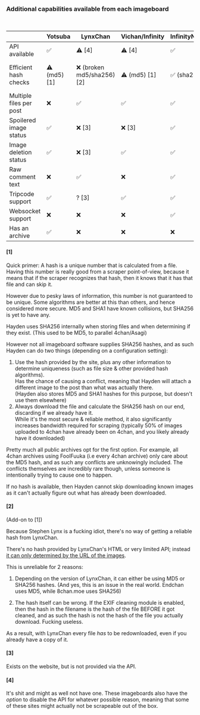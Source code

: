 ### Additional capabilities available from each imageboard

&nbsp;

|                         | Yotsuba     | LynxChan                  | Vichan/Infinity | InfinityNext | Meguca            | FoolFuuka   | Ponychan    | ASPNetChan |
| ----------------------- | ----------- | ------------------------- | --------------- | ------------ | ----------------- | ----------- | ----------- | ---------- |
| API available           | ✅           | ⚠️ [4]                     | ⚠️ [4]           | ✅            | ❌                 | ✅           | ✅           | ❌          |
| Efficient hash checks   | ⚠️ (md5) [1] | ❌ (broken md5/sha256) [2] | ⚠️ (md5) [1]     | ✅ (sha256)   | ⚠️ (md5, sha1) [1] | ⚠️ (md5) [1] | ⚠️ (md5) [1] | ❌          |
| Multiple files per post | ❌           | ✅                         | ✅               | ✅            | ❌                 | ❌           | ❌           | ❌          |
| Spoilered image status  | ✅           | ❌ [3]                     | ❌ [3]           | ✅            | ✅                 | ✅           | ❌           | ?          |
| Image deletion status   | ✅           | ❌ [3]                     | ✅               | ✅            | ✅                 | ✅           | ❌           | ?          |
| Raw comment text        | ❌           | ✅                         | ❌               | ✅            | ✅                 | ✅           | ✅           | ❌          |
| Tripcode support        | ✅           | ? [3]                     | ✅               | ✅            | ✅                 | ✅           | ✅           | ✅          |
| Websocket support       | ❌           | ❌                         | ❌               | ✅            | ✅                 | ❌           | ❌           | ❌          |
| Has an archive          | ✅           | ❌                         | ❌               | ❌            | ❌                 | ❌           | ❌           | ✅          |

#### **[1]**

Quick primer: A hash is a unique number that is calculated from a file. Having this number is really good from a scraper point-of-view, because it means that if the scraper recognizes that hash, then it knows that it has that file and can skip it.

However due to pesky laws of information, this number is not guaranteed to be unique. Some algorithms are better at this than others, and hence considered more secure. MD5 and SHA1 have known collisions, but SHA256 is yet to have any.

Hayden uses SHA256 internally when storing files and when determining if they exist. (This used to be MD5, to parallel 4chan/Asagi)

However not all imageboard software supplies SHA256 hashes, and as such Hayden can do two things (depending on a configuration setting):

1. Use the hash provided by the site, plus any other information to determine uniqueness (such as file size & other provided hash algorithms).  
Has the chance of causing a conflict, meaning that Hayden will attach a different image to the post than what was actually there.  
(Hayden also stores MD5 and SHA1 hashes for this purpose, but doesn't use them elsewhere)
2. Always download the file and calculate the SHA256 hash on our end, discarding if we already have it.  
While it's the most secure & reliable method, it also significantly increases bandwidth required for scraping (typically 50% of images uploaded to 4chan have already been on 4chan, and you likely already have it downloaded)

Pretty much all public archives opt for the first option. For example, all 4chan archives using FoolFuuka (i.e every 4chan archive) only care about the MD5 hash, and as such any conflicts are unknowingly included. The conflicts themselves are incredibly rare though, unless someone is intentionally trying to cause one to happen.

If no hash is available, then Hayden cannot skip downloading known images as it can't actually figure out what has already been downloaded.

#### **[2]**

(Add-on to [1])

Because Stephen Lynx is a fucking idiot, there's no way of getting a reliable hash from LynxChan.

There's no hash provided by LynxChan's HTML or very limited API; instead [it can only determined by the URL of the images](https://gitgud.io/LynxChan/LynxChan/-/issues/72).

This is unreliable for 2 reasons:

1. Depending on the version of LynxChan, it can either be using MD5 or SHA256 hashes. (And yes, this is an issue in the real world. Endchan uses MD5, while 8chan.moe uses SHA256)

2. The hash itself can be wrong. If the EXIF cleaning module is enabled, then the hash in the filename is the hash of the file BEFORE it got cleaned, and as such the hash is not the hash of the file you actually download. Fucking useless.

As a result, with LynxChan every file *has* to be redownloaded, even if you already have a copy of it.

#### **[3]**

Exists on the website, but is not provided via the API.

#### **[4]**

It's shit and might as well not have one. These imageboards also have the *option* to disable the API for whatever possible reason, meaning that some of these sites might actually not be scrapeable out of the box.